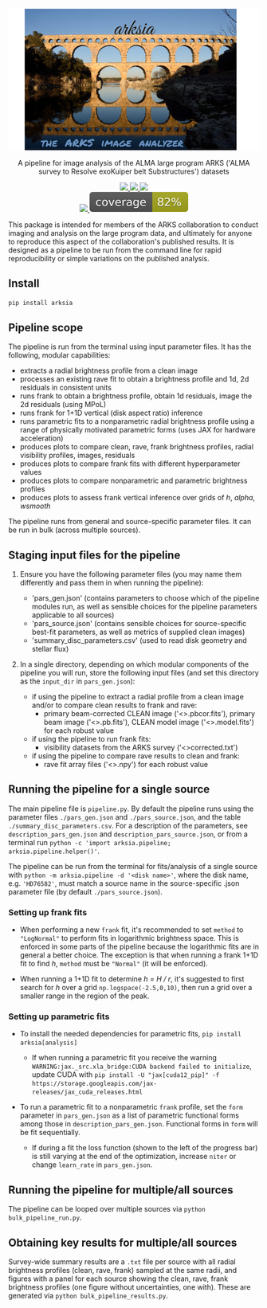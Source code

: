 <p align="center">
   <img width = "800" src="https://github.com/jeffjennings/arksia/blob/main/logo.png?raw=true"/>
 </p>

<p align="center">
  A pipeline for image analysis of the ALMA large program ARKS ('ALMA survey to Resolve exoKuiper belt Substructures') datasets
</p>

<p align="center">
  <!-- current release -->
  <a href="https://github.com/jeffjennings/arksia/releases">
      <img src="https://img.shields.io/github/release/jeffjennings/arksia/all.svg">
  </a>

  <!-- current version on pypi -->
  <a href="https://pypi.python.org/pypi/arksia">
      <img src="https://img.shields.io/pypi/v/arksia.svg">

  <!-- license -->
  <a href="https://www.gnu.org/licenses/lgpl-3.0">
      <img src="https://img.shields.io/badge/license-LGPL%20v3-blue.svg">   
  </a>      

 <br/>
  <!-- tests -->
  <a href="https://github.com/jeffjennings/arksia/actions/workflows/tests.yml">
      <img src="https://github.com/jeffjennings/arksia/actions/workflows/tests.yml/badge.svg">
  </a>    

  <!-- coverage -->
  <a href="https://github.com/jeffjennings/arksia/blob/coverage/coverage.md">
      <img src="https://github.com/jeffjennings/arksia/blob/coverage/coverage.svg">
  </a>

</p>

This package is intended for members of the ARKS collaboration to conduct imaging and analysis on the large program data, and ultimately for anyone to reproduce this aspect of the collaboration's published results. It is designed as a pipeline to be run from the command line for rapid reproducibility or simple variations on the published analysis. 

Install
-------
```pip install arksia```

Pipeline scope
--------------
The pipeline is run from the terminal using input parameter files. It has the following, modular capabilities:
- extracts a radial brightness profile from a clean image
- processes an existing rave fit to obtain a brightness profile and 1d, 2d residuals in consistent units
- runs frank to obtain a brightness profile, obtain 1d residuals, image the 2d residuals (using MPoL)
- runs frank for 1+1D vertical (disk aspect ratio) inference
- runs parametric fits to a nonparametric radial brightness profile using a range of physically motivated parametric forms (uses JAX for hardware acceleration)
- produces plots to compare clean, rave, frank brightness profiles, radial visibility profiles, images, residuals
- produces plots to compare frank fits with different hyperparameter values
- produces plots to compare nonparametric and parametric brightness profiles
- produces plots to assess frank vertical inference over grids of _h_, _alpha_, _wsmooth_

The pipeline runs from general and source-specific parameter files. It can be run in bulk (across multiple sources).

Staging input files for the pipeline
------------------------------------
1) Ensure you have the following parameter files (you may name them differently and pass them in when running the pipeline):
    * 'pars_gen.json' (contains parameters to choose which of the pipeline modules run, as well as sensible choices for the pipeline parameters applicable to all sources)
    * 'pars_source.json' (contains sensible choices for source-specific best-fit parameters, as well as metrics of supplied clean images)
    * 'summary_disc_parameters.csv' (used to read disk geometry and stellar flux)
      
2) In a single directory, depending on which modular components of the pipeline you will run, store the following input files (and set this directory as the `input_dir` in `pars_gen.json`):
    * if using the pipeline to extract a radial profile from a clean image and/or to compare clean results to frank and rave:
        - primary beam-corrected CLEAN image ('<>.pbcor.fits'), primary beam image ('<>.pb.fits'), CLEAN model image ('<>.model.fits') for each robust value 
    * if using the pipeline to run frank fits:
        - visibility datasets from the ARKS survey ('<>corrected.txt')
    * if using the pipeline to compare rave results to clean and frank:
        - rave fit array files ('<>.npy') for each robust value

Running the pipeline for a single source
----------------------------------------
The main pipeline file is `pipeline.py`. By default the pipeline runs using the parameter files `./pars_gen.json` and `./pars_source.json`, and the table `./summary_disc_parameters.csv`. For a description of the parameters, see `description_pars_gen.json` and `description_pars_source.json`, or from a terminal run `python -c 'import arksia.pipeline; arksia.pipeline.helper()'`.

The pipeline can be run from the terminal for fits/analysis of a single source with `python -m arksia.pipeline -d '<disk name>'`, where the disk name, e.g. `'HD76582'`, must match a source name in the source-specific .json parameter file (by default `./pars_source.json`).

### Setting up frank fits ###
- When performing a new `frank` fit, it's recommended to set `method` to `"LogNormal"` to perform fits in logarithmic brightness space. This is enforced in some parts of the pipeline because the logarithmic fits are in general a better choice. The exception is that when running a frank 1+1D fit to find _h_, `method` must be `"Normal"` (it will be enforced).

- When running a 1+1D fit to determine _h = H / r_, it's suggested to first search for _h_ over a grid `np.logspace(-2.5,0,10)`, then run a grid over a smaller range in the region of the peak.

### Setting up parametric fits ###
- To install the needed dependencies for parametric fits, `pip install arksia[analysis]`
    * If when running a parametric fit you receive the warning `WARNING:jax._src.xla_bridge:CUDA backend failed to initialize`, update CUDA with `pip install -U "jax[cuda12_pip]" -f https://storage.googleapis.com/jax-releases/jax_cuda_releases.html`
  
- To run a parametric fit to a nonparametric `frank` profile, set the `form` parameter in `pars_gen.json` as a list of parametric functional forms among those in `description_pars_gen.json`. Functional forms in `form` will be fit sequentially.
    * If during a fit the loss function (shown to the left of the progress bar) is still varying at the end of the optimization, increase `niter` or change `learn_rate` in `pars_gen.json`.

Running the pipeline for multiple/all sources
---------------------------------------------
The pipeline can be looped over multiple sources via `python bulk_pipeline_run.py`. 

Obtaining key results for multiple/all sources
----------------------------------------------
Survey-wide summary results are a `.txt` file per source with all radial brightness profiles (clean, rave, frank) sampled at the same radii, and figures with a panel for each source showing the clean, rave, frank brightness profiles (one figure without uncertainties, one with). These are generated via `python bulk_pipeline_results.py`.

